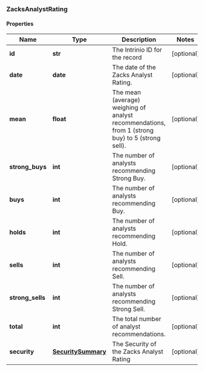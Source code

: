### ZacksAnalystRating

#### Properties
Name | Type | Description | Notes
------------ | ------------- | ------------- | -------------
**id** | **str** | The Intrinio ID for the record | [optional] 
**date** | **date** | The date of the Zacks Analyst Rating. | [optional] 
**mean** | **float** | The mean (average) weighing of analyst recommendations, from 1 (strong buy) to 5 (strong sell). | [optional] 
**strong_buys** | **int** | The number of analysts recommending Strong Buy. | [optional] 
**buys** | **int** | The number of analysts recommending Buy. | [optional] 
**holds** | **int** | The number of analysts recommending Hold. | [optional] 
**sells** | **int** | The number of analysts recommending Sell. | [optional] 
**strong_sells** | **int** | The number of analysts recommending Strong Sell. | [optional] 
**total** | **int** | The total number of analyst recommendations. | [optional] 
**security** | [**SecuritySummary**](SecuritySummary.md) | The Security of the Zacks Analyst Rating | [optional] 




